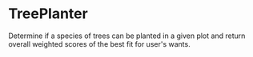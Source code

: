 # TreePlanter
Determine if a species of trees can be planted in a given plot and return overall weighted scores of the best fit for user's wants.
